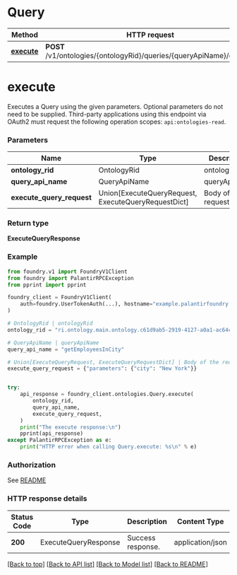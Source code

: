 # Query

Method | HTTP request |
------------- | ------------- |
[**execute**](#execute) | **POST** /v1/ontologies/{ontologyRid}/queries/{queryApiName}/execute |

# **execute**
Executes a Query using the given parameters. Optional parameters do not need to be supplied.
Third-party applications using this endpoint via OAuth2 must request the
following operation scopes: `api:ontologies-read`.


### Parameters

Name | Type | Description  | Notes |
------------- | ------------- | ------------- | ------------- |
**ontology_rid** | OntologyRid | ontologyRid |  |
**query_api_name** | QueryApiName | queryApiName |  |
**execute_query_request** | Union[ExecuteQueryRequest, ExecuteQueryRequestDict] | Body of the request |  |

### Return type
**ExecuteQueryResponse**

### Example

```python
from foundry.v1 import FoundryV1Client
from foundry import PalantirRPCException
from pprint import pprint

foundry_client = FoundryV1Client(
    auth=foundry.UserTokenAuth(...), hostname="example.palantirfoundry.com"
)

# OntologyRid | ontologyRid
ontology_rid = "ri.ontology.main.ontology.c61d9ab5-2919-4127-a0a1-ac64c0ce6367"

# QueryApiName | queryApiName
query_api_name = "getEmployeesInCity"

# Union[ExecuteQueryRequest, ExecuteQueryRequestDict] | Body of the request
execute_query_request = {"parameters": {"city": "New York"}}


try:
    api_response = foundry_client.ontologies.Query.execute(
        ontology_rid,
        query_api_name,
        execute_query_request,
    )
    print("The execute response:\n")
    pprint(api_response)
except PalantirRPCException as e:
    print("HTTP error when calling Query.execute: %s\n" % e)

```



### Authorization

See [README](../../../../README.md#authorization)

### HTTP response details
| Status Code | Type        | Description | Content Type |
|-------------|-------------|-------------|------------------|
**200** | ExecuteQueryResponse  | Success response. | application/json |

[[Back to top]](#) [[Back to API list]](../../../../README.md#documentation-for-api-endpoints) [[Back to Model list]](../../../../README.md#models-v1-link) [[Back to README]](../../../../README.md)

